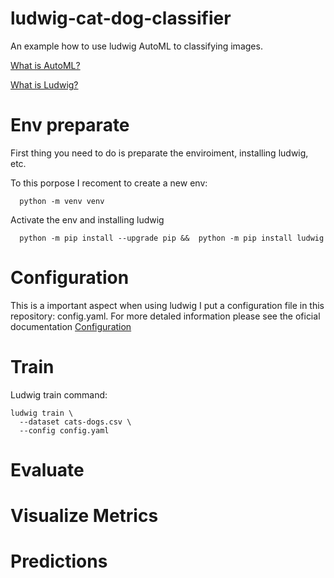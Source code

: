 # ludwig-cat-dog-classifier
An example how to use ludwig AutoML to classifying images.

[What is AutoML?](https://en.wikipedia.org/wiki/Automated_machine_learning)

[What is Ludwig?](https://ludwig.ai/late)

# Env preparate
First thing you need to do is preparate the enviroiment, installing ludwig, etc.

To this porpose I recoment to create a new env:
```
  python -m venv venv
```

Activate the env and installing ludwig
```
  python -m pip install --upgrade pip &&  python -m pip install ludwig
```

# Configuration
This is a important aspect when using ludwig I put a configuration file in this repository: config.yaml. For more detaled information please see the oficial documentation [Configuration](https://ludwig.ai/latest/configuration/) 

# Train

Ludwig train command:
```
ludwig train \
  --dataset cats-dogs.csv \
  --config config.yaml
```
# Evaluate

# Visualize Metrics

# Predictions